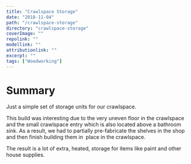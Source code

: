 ```yaml
---
title: "Crawlspace Storage"
date: "2018-11-04"
path: "/crawlspace-storage"
directory: "crawlspace-storage"
coverImage: ""
repolink: ""
modellink: ""
attributionlink: ""
excerpt: ""
tags: ["Woodworking"]
---
```


# Summary

Just a simple set of storage units for our crawlspace.

This build was interesting due to the very uneven floor in the crawlspace and the small crawlspace entry which is also located above a bathroom sink. As a result, we had to partially pre-fabricate the shelves in the shop and then finish building them in  place in the crawlspace.

The result is a lot of extra, heated, storage for items like paint and other house supplies.

